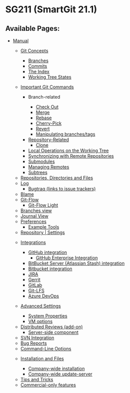 # SG211 (SmartGit 21.1)

## Available Pages:

-   [Manual](Manual.md)
    -   [Git Concepts](Git-Concepts.md)
        -   [Branches](Branches.md)

        <!-- -->

        -   [Commits](Commits.md)

        <!-- -->

        -   [The Index](The-Index.md)

        <!-- -->

        -   [Working Tree States](Working-Tree-States.md)

    <!-- -->

    -   [Important Git Commands](Important-Git-Commands.md)
        -   Branch-related
            -   [Check Out](Check-Out.md)

            <!-- -->

            -   [Merge](Merge.md)

            <!-- -->

            -   [Rebase](Rebase.md)

            <!-- -->

            -   [Cherry-Pick](Cherry-Pick.md)

            <!-- -->

            -   [Revert](Revert.md)

            <!-- -->

            -   [Manipulating
                branches/tags](Manipulating-branches-tags.md)

        <!-- -->

        -   [Repository-Related](Repository-Related.md)
            -   [Clone](Clone.md)

        <!-- -->

        -   [Local Operations on the Working
            Tree](Local-Operations-on-the-Working-Tree.md)

        <!-- -->

        -   [Synchronizing with Remote
            Repositories](Synchronizing-with-Remote-Repositories.md)

        <!-- -->

        -   [Submodules](Submodules.md)

        <!-- -->

        -   [Managing Remotes](Managing-Remotes.md)

        <!-- -->

        -   [Subtrees](Subtrees.md)

    <!-- -->

    -   [Repositories, Directories and
        Files](Repositories-Directories-and-Files.md)

    <!-- -->

    -   [Log](Log.md)
        -   [Bugtraq (links to issue
            trackers)](Bugtraq-links-to-issue-trackers-.md)

    <!-- -->

    -   [Blame](Blame.md)

    <!-- -->

    -   [Git-Flow](Git-Flow.md)
        -   [Git-Flow Light](Git-Flow-Light.md)

    <!-- -->

    -   [Branches view](Branches-view.md)

    <!-- -->

    -   [Journal View](Journal-View.md)

    <!-- -->

    -   [Preferences](Preferences.md)
        -   [Example Tools](Example-Tools.md)

    <!-- -->

    -   [Repository \| Settings](Repository-Settings.md)

    <!-- -->

    -   [Integrations](Integrations.md)
        -   [GitHub integration](GitHub-integration.md)
            -   [GitHub Enterprise
                Integration](GitHub-Enterprise-Integration.md)

        <!-- -->

        -   [BitBucket Server (Atlassian Stash)
            integration](BitBucket-Server-Atlassian-Stash-integration.md)

        <!-- -->

        -   [Bitbucket integration](Bitbucket-integration.md)

        <!-- -->

        -   [JIRA](JIRA.md)

        <!-- -->

        -   [Gerrit](Gerrit.md)

        <!-- -->

        -   [GitLab](GitLab.md)

        <!-- -->

        -   [Git-LFS](Git-LFS.md)

        <!-- -->

        -   [Azure DevOps](Azure-DevOps.md)

    <!-- -->

    -   [Advanced Settings](Advanced-Settings.md)
        -   [System Properties](System-Properties.md)

        <!-- -->

        -   [VM options](VM-options.md)

    <!-- -->

    -   [Distributed Reviews (add-on)](Distributed-Reviews-add-on-.md)
        -   [Server-side component](Server-side-component.md)

    <!-- -->

    -   [SVN Integration](SVN-Integration.md)

    <!-- -->

    -   [Bug Reports](Bug-Reports.md)

    <!-- -->

    -   [Command-Line Options](Command-Line-Options.md)

    <!-- -->

    -   [Installation and Files](Installation-and-Files.md)
        -   [Company-wide installation](Company-wide-installation.md)

        <!-- -->

        -   [Company-wide update-server](Company-wide-update-server.md)

    <!-- -->

    -   [Tips and Tricks](Tips-and-Tricks.md)

    <!-- -->

    -   [Commercial-only features](Commercial-only-features.md)

